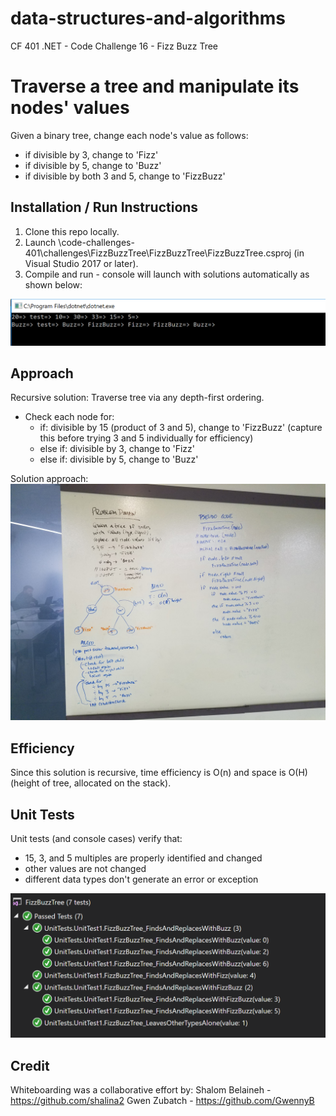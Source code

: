 # data-structures-and-algorithms
CF 401 .NET - Code Challenge 16 - Fizz Buzz Tree

# Traverse a tree and manipulate its nodes' values
Given a binary tree, change each node's value as follows:
  - if divisible by 3, change to 'Fizz'
  - if divisible by 5, change to 'Buzz'
  - if divisible by both 3 and 5, change to 'FizzBuzz'

## Installation / Run Instructions
1. Clone this repo locally.
2. Launch \\code-challenges-401\challenges\FizzBuzzTree\FizzBuzzTree\FizzBuzzTree.csproj (in Visual Studio 2017 or later).
3. Compile and run - console will launch with solutions automatically as shown below:

![console cases](assets/program-run.PNG)

## Approach
Recursive solution: Traverse tree via any depth-first ordering.
 - Check each node for:
    - if: divisible by 15 (product of 3 and 5), change to 'FizzBuzz' (capture this before trying 3 and 5 individually for efficiency)
    - else if: divisible by 3, change to 'Fizz'
    - else if: divisible by 5, change to 'Buzz'

Solution approach:
![whiteboard solution](assets/whiteboard.jpg)

## Efficiency
Since this solution is recursive, time efficiency is O(n) and space is O(H) (height of tree, allocated on the stack).

## Unit Tests
Unit tests (and console cases) verify that:
 - 15, 3, and 5 multiples are properly identified and changed
 - other values are not changed
 - different data types don't generate an error or exception

![unit tests](assets/unit-tests.PNG)

## Credit
Whiteboarding was a collaborative effort by:
 Shalom Belaineh - https://github.com/shalina2
 Gwen Zubatch - https://github.com/GwennyB

